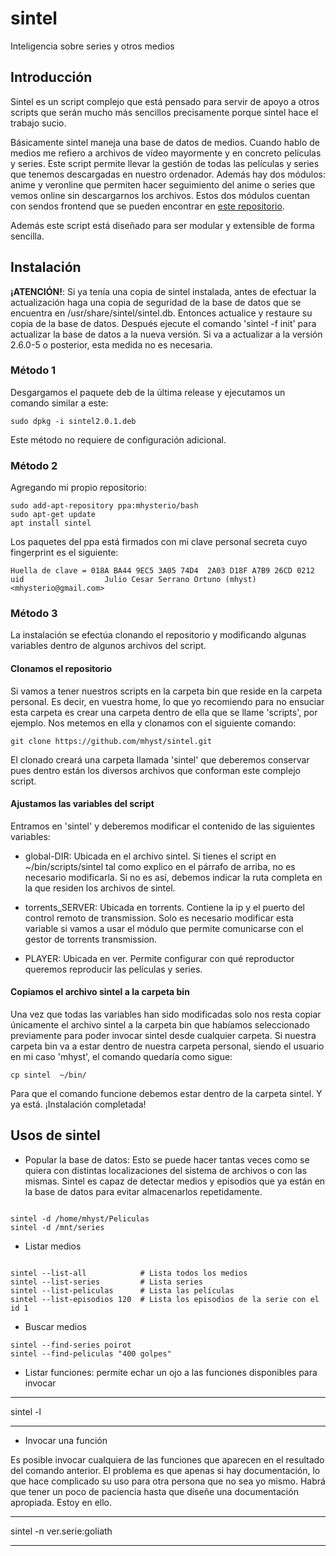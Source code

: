 <!--
[//]: # This file is part of Sintel.
[//]: #
[//]: # Sintel is free software: you can redistribute it and/or modify
[//]: # it under the terms of the GNU General Public License as published by
[//]: # the Free Software Foundation, either version 3 of the License, or
[//]: # (at your option) any later version.
[//]: #
[//]: # Sintel is distributed in the hope that it will be useful,
[//]: # but WITHOUT ANY WARRANTY; without even the implied warranty of
[//]: # MERCHANTABILITY or FITNESS FOR A PARTICULAR PURPOSE.  See the
[//]: # GNU General Public License for more details.
[//]: #
[//]: # You should have received a copy of the GNU General Public License
[//]: # along with Sintel.  If not, see <https://www.gnu.org/licenses/>.
[//]: #
[//]: #-->
# sintel
Inteligencia sobre series y otros medios

## Introducción

Sintel es un script complejo que está pensado para servir de apoyo a otros scripts que serán mucho más sencillos precisamente porque sintel hace el trabajo sucio.

Básicamente sintel maneja una base de datos de medios. Cuando hablo de medios me refiero a archivos de vídeo mayormente y en concreto películas y series. Este script permite llevar la gestión de todas las películas y series que tenemos descargadas en nuestro ordenador. Además hay dos módulos: anime y veronline que permiten hacer seguimiento del anime o series que vemos online sin descargarnos los archivos. Estos dos módulos cuentan con sendos frontend que se pueden encontrar en [este repositorio](https://github.com/mhyst/anime).

Además este script está diseñado para ser modular y extensible de forma sencilla.

## Instalación

**¡ATENCIÓN!**: Si ya tenía una copia de sintel instalada, antes de efectuar la actualización haga una copia de seguridad de la base de datos que se encuentra en /usr/share/sintel/sintel.db. Entonces actualice y restaure su copia de la base de datos. Después ejecute el comando 'sintel -f init' para actualizar la base de datos a la nueva versión. Si va a actualizar a la versión 2.6.0-5 o posterior, esta medida no es necesaria.

### Método 1

Desgargamos el paquete deb de la última release y ejecutamos un comando similar a este:

```
sudo dpkg -i sintel2.0.1.deb
```

Este método no requiere de configuración adicional.

### Método 2

Agregando mi propio repositorio:

```
sudo add-apt-repository ppa:mhysterio/bash
sudo apt-get update
apt install sintel
```

Los paquetes del ppa está firmados con mi clave personal secreta cuyo
fingerprint es el siguiente: 

```
Huella de clave = 018A BA44 9EC5 3A05 74D4  2A03 D18F A7B9 26CD 0212
uid                  Julio Cesar Serrano Ortuno (mhyst) <mhysterio@gmail.com>
```

### Método 3

La instalación se efectúa clonando el repositorio y modificando algunas variables dentro de algunos archivos del script.

#### Clonamos el repositorio

Si vamos a tener nuestros scripts en la carpeta bin que reside en la carpeta personal. Es decir, en vuestra home, lo que yo recomiendo para no ensuciar esta carpeta es crear una carpeta dentro de ella que se llame 'scripts', por ejemplo. Nos metemos en ella y clonamos con el siguiente comando:

```
git clone https://github.com/mhyst/sintel.git
```

El clonado creará una carpeta llamada 'sintel' que deberemos conservar pues dentro están los diversos archivos que conforman este complejo script.

#### Ajustamos las variables del script

Entramos en 'sintel' y deberemos modificar el contenido de las siguientes variables:

- global-DIR: Ubicada en el archivo sintel. Si tienes el script en ~/bin/scripts/sintel tal como explico en el párrafo de arriba, no es necesario modificarla. Si no es así, debemos indicar la ruta completa en la que residen los archivos de sintel.

- torrents_SERVER: Ubicada en torrents. Contiene la ip y el puerto del control remoto de transmission. Solo es necesario modificar esta variable si vamos a usar el módulo que permite comunicarse con el gestor de torrents transmission.

- PLAYER: Ubicada en ver. Permite configurar con qué reproductor queremos reproducir las películas y series.

#### Copiamos el archivo sintel a la carpeta bin

Una vez que todas las variables han sido modificadas solo nos resta copiar únicamente el archivo sintel a la carpeta bin que habíamos seleccionado previamente para poder invocar sintel desde cualquier carpeta. Si nuestra carpeta bin va a estar dentro de nuestra carpeta personal, siendo el usuario en mi caso 'mhyst', el comando quedaría como sigue:

```
cp sintel  ~/bin/
```

Para que el comando funcione debemos estar dentro de la carpeta sintel. Y ya está. ¡Instalación completada!

## Usos de sintel

- Popular la base de datos: Esto se puede hacer tantas veces como se quiera con distintas localizaciones del sistema de archivos o con las mismas. Sintel es capaz de detectar medios y episodios que ya están en la base de datos para evitar almacenarlos repetidamente.

```

sintel -d /home/mhyst/Peliculas
sintel -d /mnt/series

```

- Listar medios

```

sintel --list-all            # Lista todos los medios
sintel --list-series         # Lista series
sintel --list-peliculas      # Lista las películas
sintel --list-episodios 120  # Lista los episodios de la serie con el id 1

```

- Buscar medios

```
sintel --find-series poirot
sintel --find-peliculas "400 golpes"

```

- Listar funciones: permite echar un ojo a las funciones disponibles para invocar

---

sintel -l

---

- Invocar una función

Es posible invocar cualquiera de las funciones que aparecen en el resultado del comando anterior. El problema es que apenas si hay documentación, lo que hace complicado su uso para otra persona que no sea yo mismo. Habrá que tener un poco de paciencia hasta que diseñe una documentación apropiada. Estoy en ello.

---

sintel -n ver.serie:goliath

---



